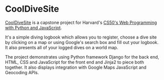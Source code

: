 # CoolDiveSite

[CoolDiveSite](https://cooldivesite.herokuapp.com) is a capstone project for Harvard's [CS50's Web Programming with Python and JavaScript](https://cs50.harvard.edu/web/2020/). 

It's a simple diving logbook which allows you to register, choose a dive site by clicking on a map or using Google's search box and fill out your logbook. It also presents all of your logged dives on a world map.

The project demonstrates using Python framework Django for the back end, HTML, CSS and JavaScript for the front end and Jinja2 to piece both together. It also displays integration with Google Maps JavaScript and Geocoding APIs.